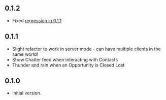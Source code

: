 0.1.2
-----

* Fixed [regression in 0.1.1](../../Forcecraft/issues/1)

0.1.1
-----

* Slight refactor to work in server mode - can have multiple clients in the same world!
* Show Chatter feed when interacting with Contacts
* Thunder and rain when an Opportunity is Closed Lost

0.1.0
-----

* Initial version.